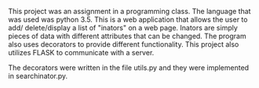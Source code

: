 This project was an assignment in a programming class. The language that was
used was python 3.5. This is a web application that allows the user to add/
delete/display a list of "inators" on a web page. Inators are simply pieces of data
with different attributes that can be changed. The program also uses decorators
to provide different functionality. This project also utilizes FLASK to communicate
with a server. 


The decorators were written in the file utils.py and they were implemented 
in searchinator.py. 
